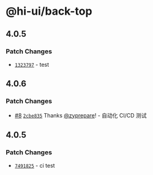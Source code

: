# @hi-ui/back-top

## 4.0.5

### Patch Changes

- [`1323797`](https://github.com/zyprepare/ui-test/commit/1323797561ef8ef68148f23a26e2eaaaa224232d) - test

## 4.0.6

### Patch Changes

- [#8](https://github.com/zyprepare/ui-test/pull/8) [`2cbe835`](https://github.com/zyprepare/ui-test/commit/2cbe835f5fc5248922e5deb2303e849549812d54) Thanks [@zyprepare](https://github.com/zyprepare)! - 自动化 CI/CD 测试

## 4.0.5

### Patch Changes

- [`7491825`](https://github.com/zyprepare/ui-test/commit/7491825a9951c1743f4d29a479277a4a60d481d8) - ci test
